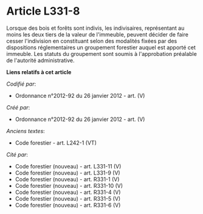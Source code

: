 # Article L331-8

Lorsque des bois et forêts sont indivis, les indivisaires, représentant au moins les deux tiers de la valeur de l'immeuble,
peuvent décider de faire cesser l'indivision en constituant selon des modalités fixées par des dispositions réglementaires un
groupement forestier auquel est apporté cet immeuble. Les statuts du groupement sont soumis à l'approbation préalable de
l'autorité administrative.

**Liens relatifs à cet article**

_Codifié par_:

  - Ordonnance n°2012-92 du 26 janvier 2012 - art. (V)

_Créé par_:

  - Ordonnance n°2012-92 du 26 janvier 2012 - art. (V)

_Anciens textes_:

  - Code forestier - art. L242-1 (VT)

_Cité par_:

  - Code forestier (nouveau) - art. L331-11 (V)
  - Code forestier (nouveau) - art. L331-9 (V)
  - Code forestier (nouveau) - art. R331-1 (V)
  - Code forestier (nouveau) - art. R331-10 (V)
  - Code forestier (nouveau) - art. R331-4 (V)
  - Code forestier (nouveau) - art. R331-5 (V)
  - Code forestier (nouveau) - art. R331-6 (V)
